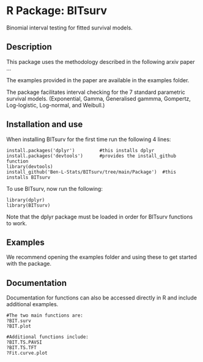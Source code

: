 # R Package: BITsurv
Binomial interval testing for fitted survival models.

## Description
This package uses the methodology described in the following arxiv paper ...

The examples provided in the paper are available in the examples folder.
 
The package facilitates interval checking for the 7 standard parametric survival models. (Exponential, Gamma, Generalised gammma, Gompertz, Log-logistic, Log-normal, and Weibull.)
 
## Installation and use
When installing BITsurv for the first time run the following 4 lines:
```
install.packages('dplyr')         #this installs dplyr
install.packages('devtools')      #provides the install_github function
library(devtools)
install_github('Ben-L-Stats/BITsurv/tree/main/Package')  #this installs BITsurv
```

To use BITsurv, now run the following:
```
library(dplyr)
library(BITsurv)
```
Note that the dplyr package must be loaded in order for BITsurv functions to work. 

## Examples
We recommend opening the examples folder and using these to get started with the package. 

## Documentation
Documentation for functions can also be accessed directly in R and include additional examples. 
```
#The two main functions are:
?BIT.surv
?BIT.plot

#Additional functions include:
?BIT.TS.PAVSI
?BIT.TS.TFT
?Fit.curve.plot

